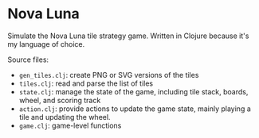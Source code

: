 # Nova Luna

Simulate the Nova Luna tile strategy game. Written in Clojure because it's my language of choice.

Source files:

- `gen_tiles.clj`: create PNG or SVG versions of the tiles
- `tiles.clj`: read and parse the list of tiles
- `state.clj`: manage the state of the game, including tile stack, boards, wheel, and scoring track
- `action.clj`: provide actions to update the game state, mainly playing a tile and updating the wheel.
- `game.clj`: game-level functions

